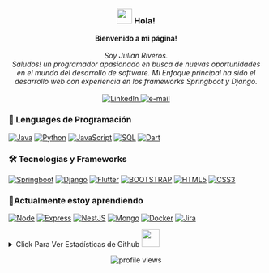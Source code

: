 <h3 align="center"><img src = "https://raw.githubusercontent.com/MartinHeinz/MartinHeinz/master/wave.gif" width = 30px> Hola! </h3>
<p align="center">
    <b>Bienvenido a mi página!</b><br><br>
    <i> Soy Julian Riveros.<br>
         Saludos! un programador apasionado en busca de nuevas oportunidades en el mundo del desarrollo de software. Mi Enfoque principal ha sido el desarrollo web con experiencia en los frameworks Springboot y Django.<br>
    </i><br>
    <a href="https://www.linkedin.com/in/julian-riveros">
        <img src="https://img.shields.io/badge/LinkedIn-blue?style=flat-square&logo=linkedin" alt="LinkedIn">
    </a>
    <a href="mailto:riverosfonsecajuliancamilo@gmail.com">
        <img src="https://img.shields.io/badge/Email-blue?style=flat-square&logo=gmail&logoColor=white" alt="e-mail">
    </a>
</p>

### 🚀 Lenguages de Programación

[![Java](https://img.shields.io/badge/java-black?style=for-the-badge&logo=openjdk)](https://github.com/JulianRivers)
[![Python](https://img.shields.io/badge/python-black?style=for-the-badge&logo=python)](https://github.com/JulianRivers)
[![JavaScript](https://img.shields.io/badge/javascript-black?style=for-the-badge&logo=javascript)](https://github.com/JulianRivers)
[![SQL](https://img.shields.io/badge/sql-black?style=for-the-badge&logo=postgresql)](https://github.com/JulianRivers)
[![Dart](https://img.shields.io/badge/dart-black?style=for-the-badge&logo=dart)](https://github.com/JulianRivers)

### 🛠 Tecnologías y Frameworks

[![Springboot](https://img.shields.io/badge/springboot-black?style=for-the-badge&logo=springboot)](https://github.com/JulianRivers)
[![Django](https://img.shields.io/badge/django-black?style=for-the-badge&logo=django)](https://github.com/JulianRivers)
[![Flutter](https://img.shields.io/badge/Flutter-black?style=for-the-badge&logo=flutter)](https://github.com/JulianRivers)
[![BOOTSTRAP](https://img.shields.io/badge/bootstrap-black?style=for-the-badge&logo=bootstrap)](https://github.com/JulianRivers)
[![HTML5](https://img.shields.io/badge/html5-black?style=for-the-badge&logo=html5)](https://github.com/JulianRivers)
[![CSS3](https://img.shields.io/badge/css3-black?style=for-the-badge&logo=css3)](https://github.com/JulianRivers)

### 🌱Actualmente estoy aprendiendo

[![Node](https://img.shields.io/badge/node.js-black?style=for-the-badge&logo=javascript)](https://github.com/JulianRivers)
[![Express](https://img.shields.io/badge/express.js-black?style=for-the-badge&logo=express)](https://github.com/JulianRivers)
[![NestJS](https://img.shields.io/badge/nestJS-black?style=for-the-badge&logo=nestjs)](https://github.com/JulianRivers)
[![Mongo](https://img.shields.io/badge/mongodb-black?style=for-the-badge&logo=mongodb)](https://github.com/JulianRivers)
[![Docker](https://img.shields.io/badge/docker-black?style=for-the-badge&logo=docker)](https://github.com/JulianRivers)
[![Jira](https://img.shields.io/badge/jira-black?style=for-the-badge&logo=jira)](https://github.com/JulianRivers)


<details>
<summary>Click Para Ver Estadísticas de Github <img src = "https://i.pinimg.com/originals/65/c4/f4/65c4f452571be1261e9c623f7da488ac.gif" width = 35px> </summary>
<p align="center">
  <a href="https://github.com/JulianRivers">
    <img src="https://github-profile-summary-cards.vercel.app/api/cards/profile-details?username=JulianRivers&theme=transparent" />
  </a>
  <a href="https://github.com/JulianRivers">
    <img src="https://github-readme-streak-stats.herokuapp.com/?user=JulianRivers&hide_border=true&card_width=338&theme=transparent" />
  </a>
  <a href="https://github.com/JulianRivers">
    <img src="http://github-profile-summary-cards.vercel.app/api/cards/repos-per-language?username=JulianRivers&theme=transparent" />
  </a>
</div>
</p>
</details>
<p align="center"> <img src="https://komarev.com/ghpvc/?username=JulianRivers&label=Profile%20views&color=0e75b6&style=flat" alt="profile views" />
</p>
